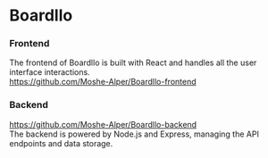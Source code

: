 # Boardllo

### Frontend
The frontend of Boardllo is built with React and handles all the user interface interactions.
<BR>
https://github.com/Moshe-Alper/Boardllo-frontend

### Backend
https://github.com/Moshe-Alper/Boardllo-backend
<BR>
The backend is powered by Node.js and Express, managing the API endpoints and data storage.
